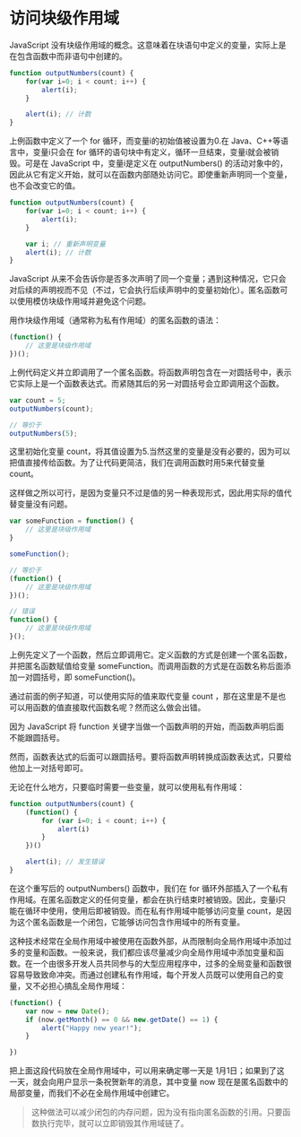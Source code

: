 # 访问块级作用域

JavaScript 没有块级作用域的概念。这意味着在块语句中定义的变量，实际上是在包含函数中而非语句中创建的。

```javascript
function outputNumbers(count) {
    for(var i=0; i < count; i++) {
        alert(i);
    }

    alert(i); // 计数
}
```

上例函数中定义了一个 for 循环，而变量i的初始值被设置为0.在 Java、C++等语言中，变量i只会在 for 循环的语句块中有定义，循环一旦结束，变量i就会被销毁。可是在 JavaScript 中，变量i是定义在 outputNumbers() 的活动对象中的，因此从它有定义开始，就可以在函数内部随处访问它。即使重新声明同一个变量，也不会改变它的值。

```javascript
function outputNumbers(count) {
    for(var i=0; i < count; i++) {
        alert(i);
    }

    var i; // 重新声明变量
    alert(i); // 计数
}
```

JavaScript 从来不会告诉你是否多次声明了同一个变量；遇到这种情况，它只会对后续的声明视而不见（不过，它会执行后续声明中的变量初始化）。匿名函数可以使用模仿块级作用域并避免这个问题。

用作块级作用域（通常称为私有作用域）的匿名函数的语法：

```javascript
(function() {
    // 这里是块级作用域
})();
```

上例代码定义并立即调用了一个匿名函数。将函数声明包含在一对圆括号中，表示它实际上是一个函数表达式。而紧随其后的另一对圆括号会立即调用这个函数。

```javascript
var count = 5;
outputNumbers(count);

// 等价于
outputNumbers(5);
```

这里初始化变量 count，将其值设置为5.当然这里的变量是没有必要的，因为可以把值直接传给函数。为了让代码更简洁，我们在调用函数时用5来代替变量 count。

这样做之所以可行，是因为变量只不过是值的另一种表现形式，因此用实际的值代替变量没有问题。

```javascript
var someFunction = function() {
    // 这里是块级作用域
}

someFunction();

// 等价于
(function() {
    // 这里是块级作用域
})();

// 错误
function() {
    // 这里是块级作用域
}();
```

上例先定义了一个函数，然后立即调用它。定义函数的方式是创建一个匿名函数，并把匿名函数赋值给变量 someFunction。而调用函数的方式是在函数名称后面添加一对圆括号，即 someFunction()。

通过前面的例子知道，可以使用实际的值来取代变量 count ，那在这里是不是也可以用函数的值直接取代函数名呢？然而这么做会出错。

因为 JavaScript 将 function 关键字当做一个函数声明的开始，而函数声明后面不能跟圆括号。

然而，函数表达式的后面可以跟圆括号。要将函数声明转换成函数表达式，只要给他加上一对括号即可。

无论在什么地方，只要临时需要一些变量，就可以使用私有作用域：

```javascript
function outputNumbers(count) {
    (function() {
        for (var i=0; i < count; i++) {
            alert(i)
        }
    })()

    alert(i); // 发生错误
}
```

在这个重写后的 outputNumbers() 函数中，我们在 for 循环外部插入了一个私有作用域。在匿名函数定义的任何变量，都会在执行结束时被销毁。因此，变量i只能在循环中使用，使用后即被销毁。而在私有作用域中能够访问变量 count，是因为这个匿名函数是一个闭包，它能够访问包含作用域中的所有变量。

这种技术经常在全局作用域中被使用在函数外部，从而限制向全局作用域中添加过多的变量和函数。一般来说，我们都应该尽量减少向全局作用域中添加变量和函数。在一个由很多开发人员共同参与的大型应用程序中，过多的全局变量和函数很容易导致致命冲突。而通过创建私有作用域，每个开发人员既可以使用自己的变量，又不必担心搞乱全局作用域：

```javascript
(function() {
    var now = new Date();
    if (now.getMonth() == 0 && new.getDate() == 1) {
        alert("Happy new year!");
    }

})
```

把上面这段代码放在全局作用域中，可以用来确定哪一天是 1月1日；如果到了这一天，就会向用户显示一条祝贺新年的消息，其中变量 now 现在是匿名函数中的局部变量，而我们不必在全局作用域中创建它。

> 这种做法可以减少闭包的内存问题，因为没有指向匿名函数的引用。只要函数执行完毕，就可以立即销毁其作用域链了。
